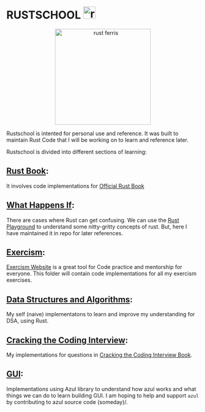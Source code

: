# RUSTSCHOOL <img alt="rust ferris emoji" src="https://www.rustacean.net/favicon.png" height="32px">

<p align="center">
  <img alt="rust ferris" src="https://www.rustacean.net/assets/cuddlyferris.svg" width="250px">
</p>

Rustschool is intented for personal use and reference. It was built to maintain Rust Code
that I will be working on to learn and reference later.

Rustschool is divided into different sections of learning:

## [Rust Book](./rust-book):
  It involves code implementations for [Official Rust Book](https://doc.rust-lang.org/book/title-page.html)

## [What Happens If](./what-happens-if):
  There are cases where Rust can get confusing. We can use the [Rust Playground](https://play.rust-lang.org/)
  to understand some nitty-gritty concepts of rust. But, here I have maintained it in repo for
  later references.

## [Exercism](./exercism):
  [Exercism Website](https://exercism.io/) is a great tool for Code practice and mentorship for everyone. This
  folder will contain code implementations for all my exercism exercises.

## [Data Structures and Algorithms](./dsa):
  My self (naive) implementatons to learn and improve my understanding for DSA, using Rust.

## [Cracking the Coding Interview](./crack-coding):
  My implementations for questions in [Cracking the Coding Interview Book](cracking-interview-book).

## [GUI](./gui):
  Implementations using Azul library to understand how azul works and what things we can do to learn building GUI.
  I am hoping to help and support `azul` by contributing to azul source code (someday)/.

[cracking-interview-book]: https://www.amazon.in/dp/0984782850/ref=cm_sw_r_tw_dp_U_x_m6spDb843CZ6B

